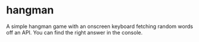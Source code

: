 # hangman

A simple hangman game with an onscreen keyboard fetching random words off an API. You can find the right answer in the console.
